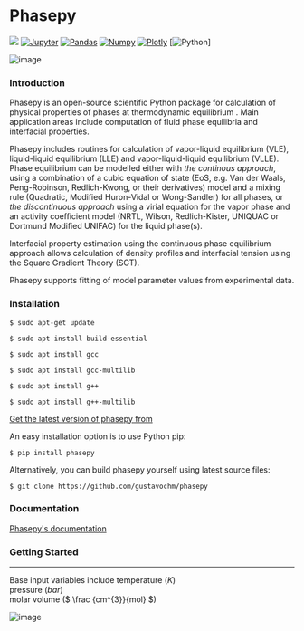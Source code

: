 # Phasepy
[<img src="https://img.shields.io/badge/scipy%20-%2314354C.svg?&style=for-the-badge&logo=scipy&logoColor=white" />](https://github.com/koroshkorosh1) 
[<img alt="Jupyter" src="https://img.shields.io/badge/Jupyter-F37626.svg?&style=for-the-badge&logo=Jupyter&logoColor=white" />](https://github.com/koroshkorosh1) 
[<img alt="Pandas" src="https://img.shields.io/badge/openpyxl-2C2D72?style=for-the-badge&logo=opencv&logoColor=white" />](https://github.com/koroshkorosh1) 
[<img alt="Numpy" src="https://img.shields.io/badge/Numpy-777BB4?style=for-the-badge&logo=numpy&logoColor=white" />](https://github.com/koroshkorosh1) 
[<img alt="Plotly" src="https://img.shields.io/badge/Matplotlib -239120?style=for-the-badge&logo=plotly&logoColor=white" />](https://github.com/koroshkorosh1)
[<img alt="Python" src="https://img.shields.io/badge/Python-3F7540.svg?&style=for-the-badge&logo=Python&logoColor=white" />]

![image](https://s23.picofile.com/file/8449058076/3840017_orig.png)

### **Introduction**

Phasepy is an open-source scientific Python package for calculation of
physical properties of phases at thermodynamic equilibrium .
Main application areas include computation of fluid phase equilibria
and interfacial properties.

Phasepy includes routines for calculation of vapor-liquid equilibrium (VLE),
liquid-liquid equilibrium (LLE) and vapor-liquid-liquid equilibrium
(VLLE). Phase equilibrium can be modelled either with *the continous
approach*, using a combination of a cubic equation of state (EoS,
e.g. Van der Waals, Peng-Robinson, Redlich-Kwong, or their
derivatives) model and a mixing rule (Quadratic, Modified Huron-Vidal
or Wong-Sandler) for all phases, or *the discontinuous approach* using
a virial equation for the vapor phase and an activity coefficient model
(NRTL, Wilson, Redlich-Kister, UNIQUAC or Dortmund Modified UNIFAC) for the
liquid phase(s).

Interfacial property estimation using the continuous phase equilibrium
approach allows calculation of density profiles and interfacial
tension using the Square Gradient Theory (SGT).

Phasepy supports fitting of model parameter values from experimental data.

### **Installation**

``` $ sudo apt-get update ```
 
``` $ sudo apt install build-essential ```
 
``` $ sudo apt install gcc ```

``` $ sudo apt install gcc-multilib ```

``` $ sudo apt install g++ ```

``` $ sudo apt install g++-multilib ```
     
[Get the latest version of phasepy from](https://pypi.python.org/pypi/phasepy/)

An easy installation option is to use Python pip:

``` $ pip install phasepy ```

Alternatively, you can build phasepy yourself using latest source
files:

``` $ git clone https://github.com/gustavochm/phasepy ```

###  **Documentation**

[Phasepy's documentation](https://phasepy.readthedocs.io/en/latest/)

### **Getting Started**
---------------
Base input variables include temperature ($K$) \
pressure ($bar$) \
molar volume ($ \frac {cm^{3}}{mol} $)

![image](https://s23.picofile.com/file/8449046084/chemecube_logo_wide_2_1_.png)
<br><br>
